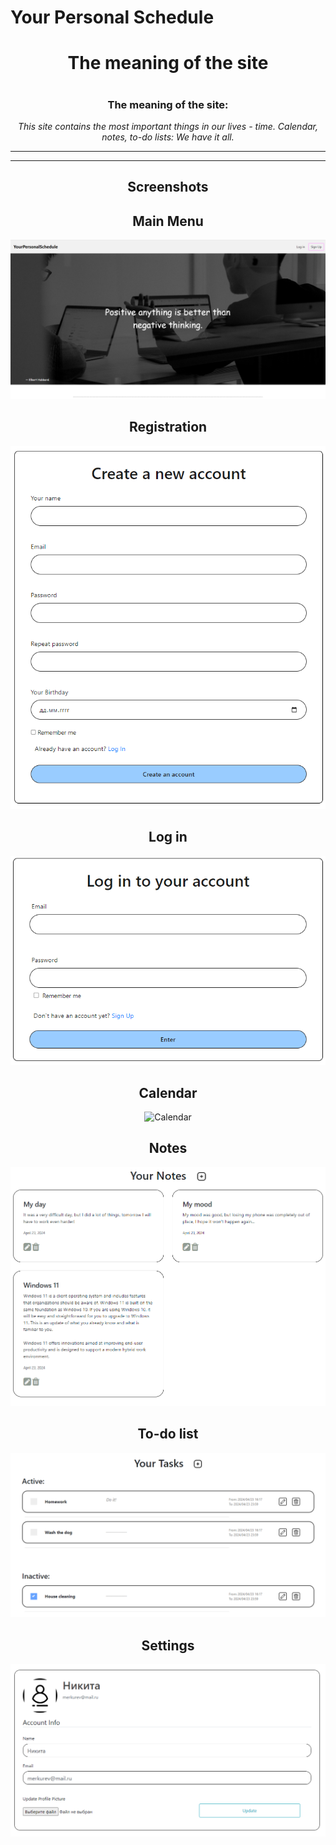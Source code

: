# Your Personal Schedule
<div id="header" align="center">
  <h1>  
The meaning of the site
  <h1>
<h3>
  The meaning of the site:
</h3>
    
_This site contains the most important things in our lives - time. Calendar, notes, to-do lists: We have it all._ 

---

---
  <h2>
     Screenshots
  </h2>
  <h2>
     Main Menu
  </h2>
  
![Main menu](static/for_readme/main_page.png)



  <h2>
     Registration
  </h2>

![Registration](static/for_readme/register.png)


  <h2>
     Log in
  </h2>

![Log in](<static/for_readme/log in.png>)


  <h2>
     Calendar
  </h2>

![     Calendar
](static/for_readme/calendar.png)


  <h2>
     Notes
  </h2>

![Notes](static/for_readme/notes.png)

  <h2>
     To-do list
  </h2>

![To-do list](<static/for_readme/todo lists.png>)

  <h2>
     Settings
  </h2>

![alt text](static/for_readme/settings.png)
